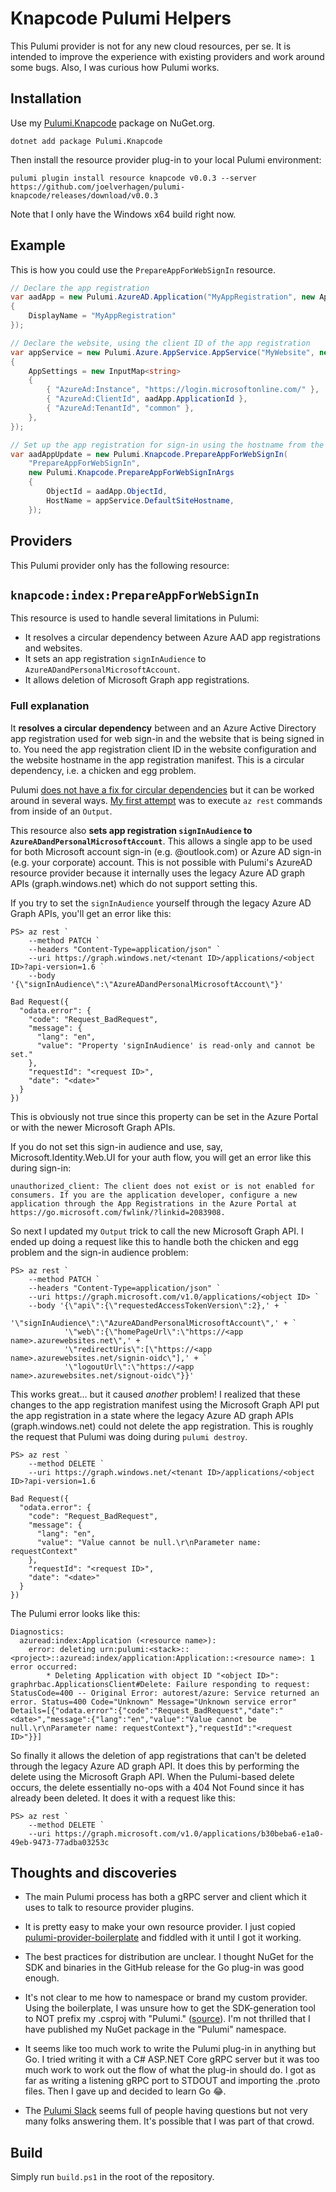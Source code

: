 # Knapcode Pulumi Helpers

This Pulumi provider is not for any new cloud resources, per se. It is intended to improve the experience with existing
providers and work around some bugs. Also, I was curious how Pulumi works.

## Installation

Use my [Pulumi.Knapcode](https://www.nuget.org/packages/Pulumi.Knapcode) package on NuGet.org.

```console
dotnet add package Pulumi.Knapcode
```

Then install the resource provider plug-in to your local Pulumi environment:

```console
pulumi plugin install resource knapcode v0.0.3 --server https://github.com/joelverhagen/pulumi-knapcode/releases/download/v0.0.3
```

Note that I only have the Windows x64 build right now.

## Example

This is how you could use the `PrepareAppForWebSignIn` resource.

```csharp
// Declare the app registration
var aadApp = new Pulumi.AzureAD.Application("MyAppRegistration", new ApplicationArgs
{
    DisplayName = "MyAppRegistration"
});

// Declare the website, using the client ID of the app registration
var appService = new Pulumi.Azure.AppService.AppService("MyWebsite", new AppServiceArgs
{
    AppSettings = new InputMap<string>
    {
        { "AzureAd:Instance", "https://login.microsoftonline.com/" },
        { "AzureAd:ClientId", aadApp.ApplicationId },
        { "AzureAd:TenantId", "common" },
    },
});

// Set up the app registration for sign-in using the hostname from the website.
var aadAppUpdate = new Pulumi.Knapcode.PrepareAppForWebSignIn(
    "PrepareAppForWebSignIn",
    new Pulumi.Knapcode.PrepareAppForWebSignInArgs
    {
        ObjectId = aadApp.ObjectId,
        HostName = appService.DefaultSiteHostname,
    });
```

## Providers

This Pulumi provider only has the following resource:

## `knapcode:index:PrepareAppForWebSignIn`

This resource is used to handle several limitations in Pulumi:

- It resolves a circular dependency between Azure AAD app registrations and websites.
- It sets an app registration `signInAudience` to `AzureADandPersonalMicrosoftAccount`.
- It allows deletion of Microsoft Graph app registrations.

### Full explanation

It **resolves a circular dependency** between and an Azure Active Directory app registration used for web sign-in and
the website that is being signed in to. You need the app registration client ID in the website configuration and the
website hostname in the app registration manifest. This is a circular dependency, i.e. a chicken and egg problem.

Pulumi [does not have a fix for circular dependencies](https://github.com/pulumi/pulumi/issues/3021)
but it can be worked around in several ways. [My first attempt](https://github.com/joelverhagen/ExplorePackages/blob/b255c7564059b27eb22d9cd0ec2facf11a6606fd/src/ExplorePackages.Infrastructure/MyStack.cs#L101-L161)
was to execute `az rest` commands from inside of an `Output`.

This resource also **sets app registration `signInAudience` to `AzureADandPersonalMicrosoftAccount`**. This allows
a single app to be used for both Microsoft account sign-in (e.g. @outlook.com) or Azure AD sign-in (e.g. your corporate)
account. This is not possible with Pulumi's AzureAD resource provider because it internally uses the legacy Azure AD
graph APIs (graph.windows.net) which do not support setting this.

If you try to set the `signInAudience` yourself through the legacy Azure AD Graph APIs, you'll get an error like this:
```console
PS> az rest `
    --method PATCH `
    --headers "Content-Type=application/json" `
    --uri https://graph.windows.net/<tenant ID>/applications/<object ID>?api-version=1.6 `
    --body '{\"signInAudience\":\"AzureADandPersonalMicrosoftAccount\"}'

Bad Request({
  "odata.error": {
    "code": "Request_BadRequest",
    "message": {
      "lang": "en",
      "value": "Property 'signInAudience' is read-only and cannot be set."
    },
    "requestId": "<request ID>",
    "date": "<date>"
  }
})
```

This is obviously not true since this property can be set in the Azure Portal or with the newer Microsoft Graph APIs.

If you do not set this sign-in audience and use, say, Microsoft.Identity.Web.UI for your auth flow, you will get an
error like this during sign-in:

`
unauthorized_client: The client does not exist or is not enabled for consumers. If you are the application developer, configure a new application through the App Registrations in the Azure Portal at https://go.microsoft.com/fwlink/?linkid=2083908.
`

So next I updated my `Output` trick to call the new Microsoft Graph API. I ended up doing a request like this to handle
both the chicken and egg problem and the sign-in audience problem:

```console
PS> az rest `
    --method PATCH `
    --headers "Content-Type=application/json" `
    --uri https://graph.microsoft.com/v1.0/applications/<object ID> `
    --body '{\"api\":{\"requestedAccessTokenVersion\":2},' + `
            '\"signInAudience\":\"AzureADandPersonalMicrosoftAccount\",' + `
            '\"web\":{\"homePageUrl\":\"https://<app name>.azurewebsites.net\",' + `
            '\"redirectUris\":[\"https://<app name>.azurewebsites.net/signin-oidc\"],' + `
            '\"logoutUrl\":\"https://<app name>.azurewebsites.net/signout-oidc\"}}'
```

This works great... but it caused *another* problem! I realized that these changes to the app registration manifest
using the Microsoft Graph API put the app registration in a state where the legacy Azure AD graph APIs (graph.windows.net)
could not delete the app registration. This is roughly the request that Pulumi was doing during `pulumi destroy`.

```console
PS> az rest `
    --method DELETE `
    --uri https://graph.windows.net/<tenant ID>/applications/<object ID>?api-version=1.6

Bad Request({
  "odata.error": {
    "code": "Request_BadRequest",
    "message": {
      "lang": "en",
      "value": "Value cannot be null.\r\nParameter name: requestContext"
    },
    "requestId": "<request ID>",
    "date": "<date>"
  }
})
```

The Pulumi error looks like this:
```
Diagnostics:
  azuread:index:Application (<resource name>):
    error: deleting urn:pulumi:<stack>::<project>::azuread:index/application:Application::<resource name>: 1 error occurred:
        * Deleting Application with object ID "<object ID>": graphrbac.ApplicationsClient#Delete: Failure responding to request: StatusCode=400 -- Original Error: autorest/azure: Service returned an error. Status=400 Code="Unknown" Message="Unknown service error" Details=[{"odata.error":{"code":"Request_BadRequest","date":"<date>","message":{"lang":"en","value":"Value cannot be null.\r\nParameter name: requestContext"},"requestId":"<request ID>"}}]
```

So finally it allows the deletion of app registrations that can't be deleted through the legacy Azure AD graph API. It
does this by performing the delete using the Microsoft Graph API. When the Pulumi-based delete occurs, the delete
essentially no-ops with a 404 Not Found since it has already been deleted. It does it with a request like this:

```
PS> az rest `
    --method DELETE `
    --uri https://graph.microsoft.com/v1.0/applications/b30beba6-e1a0-49eb-9473-77adba03253c
```

## Thoughts and discoveries

- The main Pulumi process has both a gRPC server and client which it uses to talk to resource provider plugins.

- It is pretty easy to make your own resource provider. I just copied [pulumi-provider-boilerplate](https://github.com/pulumi/pulumi-provider-boilerplate)
  and fiddled with it until I got it working.

- The best practices for distribution are unclear. I thought NuGet for the SDK and binaries in the GitHub release for
  the Go plug-in was good enough.

- It's not clear to me how to namespace or brand my custom provider. Using the boilerplate, I was unsure how to get the
  SDK-generation tool to NOT prefix my .csproj with "Pulumi." ([source](https://github.com/pulumi/pulumi/blob/5f4e687a1d73b3f806abe47762e95901ae9a6900/pkg/codegen/dotnet/gen.go#L1923)). I'm not thrilled that I have published my NuGet package in the "Pulumi" namespace.

- It seems like too much work to write the Pulumi plug-in in anything but Go. I tried writing it with a C# ASP.NET Core
  gRPC server but it was too much work to work out the flow of what the plug-in should do. I got as far as writing a
  listening gRPC port to STDOUT and importing the .proto files. Then I gave up and decided to learn Go 😂.

- The [Pulumi Slack](https://slack.pulumi.com/) seems full of people having questions but not very many folks answering
  them. It's possible that I was part of that crowd.

## Build 

Simply run `build.ps1` in the root of the repository.
